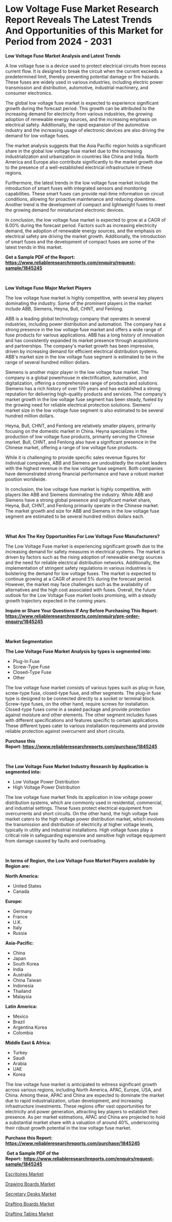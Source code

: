 <p><h1>Low Voltage Fuse Market Research Report Reveals The Latest Trends And Opportunities of this Market for Period from 2024 - 2031</h1></p><p><strong>Low Voltage Fuse Market Analysis and Latest Trends</strong></p>
<p><p>A low voltage fuse is a device used to protect electrical circuits from excess current flow. It is designed to break the circuit when the current exceeds a predetermined limit, thereby preventing potential damage or fire hazards. These fuses are widely used in various industries, including electric power transmission and distribution, automotive, industrial machinery, and consumer electronics.</p><p>The global low voltage fuse market is expected to experience significant growth during the forecast period. This growth can be attributed to the increasing demand for electricity from various industries, the growing adoption of renewable energy sources, and the increasing emphasis on electrical safety. Additionally, the rapid expansion of the automotive industry and the increasing usage of electronic devices are also driving the demand for low voltage fuses.</p><p>The market analysis suggests that the Asia Pacific region holds a significant share in the global low voltage fuse market due to the increasing industrialization and urbanization in countries like China and India. North America and Europe also contribute significantly to the market growth due to the presence of a well-established electrical infrastructure in these regions.</p><p>Furthermore, the latest trends in the low voltage fuse market include the introduction of smart fuses with integrated sensors and monitoring capabilities. These smart fuses can provide real-time information on circuit conditions, allowing for proactive maintenance and reducing downtime. Another trend is the development of compact and lightweight fuses to meet the growing demand for miniaturized electronic devices.</p><p>In conclusion, the low voltage fuse market is expected to grow at a CAGR of 6.00% during the forecast period. Factors such as increasing electricity demand, the adoption of renewable energy sources, and the emphasis on electrical safety are driving the market growth. Additionally, the introduction of smart fuses and the development of compact fuses are some of the latest trends in this market.</p></p>
<p><strong>Get a Sample PDF of the Report:&nbsp; <a href="https://www.reliableresearchreports.com/enquiry/request-sample/1845245">https://www.reliableresearchreports.com/enquiry/request-sample/1845245</a></strong></p>
<p>&nbsp;</p>
<p><strong>Low Voltage Fuse Major Market Players</strong></p>
<p><p>The low voltage fuse market is highly competitive, with several key players dominating the industry. Some of the prominent players in the market include ABB, Siemens, Heyna, Bull, CHNT, and Fenlong.</p><p>ABB is a leading global technology company that operates in several industries, including power distribution and automation. The company has a strong presence in the low voltage fuse market and offers a wide range of fuse products for various applications. ABB has a long history of innovation and has consistently expanded its market presence through acquisitions and partnerships. The company's market growth has been impressive, driven by increasing demand for efficient electrical distribution systems. ABB's market size in the low voltage fuse segment is estimated to be in the range of several hundred million dollars.</p><p>Siemens is another major player in the low voltage fuse market. The company is a global powerhouse in electrification, automation, and digitalization, offering a comprehensive range of products and solutions. Siemens has a rich history of over 170 years and has established a strong reputation for delivering high-quality products and services. The company's market growth in the low voltage fuse segment has been steady, fueled by the growing need for reliable electrical protection solutions. Siemens' market size in the low voltage fuse segment is also estimated to be several hundred million dollars.</p><p>Heyna, Bull, CHNT, and Fenlong are relatively smaller players, primarily focusing on the domestic market in China. Heyna specializes in the production of low voltage fuse products, primarily serving the Chinese market. Bull, CHNT, and Fenlong also have a significant presence in the Chinese market, offering a range of low voltage fuse products.</p><p>While it is challenging to provide specific sales revenue figures for individual companies, ABB and Siemens are undoubtedly the market leaders with the highest revenue in the low voltage fuse segment. Both companies have demonstrated strong financial performance and have a robust market position worldwide.</p><p>In conclusion, the low voltage fuse market is highly competitive, with players like ABB and Siemens dominating the industry. While ABB and Siemens have a strong global presence and significant market share, Heyna, Bull, CHNT, and Fenlong primarily operate in the Chinese market. The market growth and size for ABB and Siemens in the low voltage fuse segment are estimated to be several hundred million dollars each.</p></p>
<p>&nbsp;</p>
<p><strong>What Are The Key Opportunities For Low Voltage Fuse Manufacturers?</strong></p>
<p><p>The Low Voltage Fuse market is experiencing significant growth due to the increasing demand for safety measures in electrical systems. The market is driven by factors such as the rising adoption of renewable energy sources and the need for reliable electrical distribution networks. Additionally, the implementation of stringent safety regulations in various industries is bolstering the demand for low voltage fuses. The market is expected to continue growing at a CAGR of around 5% during the forecast period. However, the market may face challenges such as the availability of alternatives and the high cost associated with fuses. Overall, the future outlook for the Low Voltage Fuse market looks promising, with a steady growth trajectory expected in the coming years.</p></p>
<p><strong>Inquire or Share Your Questions If Any Before Purchasing This Report: <a href="https://www.reliableresearchreports.com/enquiry/pre-order-enquiry/1845245">https://www.reliableresearchreports.com/enquiry/pre-order-enquiry/1845245</a></strong></p>
<p>&nbsp;</p>
<p><strong>Market Segmentation</strong></p>
<p><strong>The Low Voltage Fuse Market Analysis by types is segmented into:</strong></p>
<p><ul><li>Plug-In Fuse</li><li>Screw-Type Fuse</li><li>Closed-Type Fuse</li><li>Other</li></ul></p>
<p><p>The low voltage fuse market consists of various types such as plug-in fuse, screw-type fuse, closed-type fuse, and other segments. The plug-in fuse type is designed to be connected directly to a socket or terminal block. Screw-type fuses, on the other hand, require screws for installation. Closed-type fuses come in a sealed package and provide protection against moisture and other elements. The other segment includes fuses with different specifications and features specific to certain applications. These different types cater to various installation requirements and provide reliable protection against overcurrent and short circuits.</p></p>
<p><strong>Purchase this Report:&nbsp;<a href="https://www.reliableresearchreports.com/purchase/1845245">https://www.reliableresearchreports.com/purchase/1845245</a></strong></p>
<p>&nbsp;</p>
<p><strong>The Low Voltage Fuse Market Industry Research by Application is segmented into:</strong></p>
<p><ul><li>Low Voltage Power Distribution</li><li>High Voltage Power Distribution</li></ul></p>
<p><p>The low voltage fuse market finds its application in low voltage power distribution systems, which are commonly used in residential, commercial, and industrial settings. These fuses protect electrical equipment from overcurrents and short circuits. On the other hand, the high voltage fuse market caters to the high voltage power distribution market, which involves the transmission and distribution of electricity at higher voltage levels, typically in utility and industrial installations. High voltage fuses play a critical role in safeguarding expensive and sensitive high voltage equipment from damage caused by faults and overloading.</p></p>
<p>&nbsp;</p>
<p><strong>In terms of Region, the Low Voltage Fuse Market Players available by Region are:</strong></p>
<p>
    <p> <strong> North America: </strong>
        <ul>
            <li>United States</li>
            <li>Canada</li>
        </ul>
        </p> 
    <p> <strong> Europe: </strong>
        <ul>
            <li>Germany</li>
            <li>France</li>
            <li>U.K.</li>
            <li>Italy</li>
            <li>Russia</li>
        </ul>
        </p> 
    <p> <strong> Asia-Pacific: </strong>
        <ul>
            <li>China</li>
            <li>Japan</li>
            <li>South Korea</li>
            <li>India</li>
            <li>Australia</li>
            <li>China Taiwan</li>
            <li>Indonesia</li>
            <li>Thailand</li>
            <li>Malaysia</li>
        </ul>
        </p> 
    <p> <strong> Latin America: </strong>
        <ul>
            <li>Mexico</li>
            <li>Brazil</li>
            <li>Argentina Korea</li>
            <li>Colombia</li>
        </ul>
        </p> 
    <p> <strong> Middle East & Africa: </strong>
        <ul>
            <li>Turkey</li>
            <li>Saudi</li>
            <li>Arabia</li>
            <li>UAE</li>
            <li>Korea</li>
        </ul>
    </p>
    </p>
<p><p>The low voltage fuse market is anticipated to witness significant growth across various regions, including North America, APAC, Europe, USA, and China. Among these, APAC and China are expected to dominate the market due to rapid industrialization, urban development, and increasing infrastructure investments. These regions offer vast opportunities for electricity and power generation, attracting key players to establish their presence. As per market estimations, APAC and China are projected to hold a substantial market share with a valuation of around 40%, underscoring their robust growth potential in the low voltage fuse market.</p></p>
<p><strong>Purchase this Report: <a href="https://www.reliableresearchreports.com/purchase/1845245">https://www.reliableresearchreports.com/purchase/1845245</a></strong></p>
<p>&nbsp;<strong>Get a Sample PDF of the Report:&nbsp;&nbsp;<a href="https://www.reliableresearchreports.com/enquiry/request-sample/1845245">https://www.reliableresearchreports.com/enquiry/request-sample/1845245</a></strong></p>
<p><strong></strong></p>
<p><p><a href="https://github.com/Chiragrp23/Market-Research-Report-List-2/blob/main/escritoires-market.md">Escritoires Market</a></p><p><a href="https://github.com/ChiragRP21/Market-Research-Report-List-2/blob/main/drawing-boards-market.md">Drawing Boards Market</a></p><p><a href="https://github.com/Chiragrp22/Market-Research-Report-List-2/blob/main/secretary-desks-market.md">Secretary Desks Market</a></p><p><a href="https://github.com/ChiragRp1/Market-Research-Report-List-2/blob/main/drafting-boards-market.md">Drafting Boards Market</a></p><p><a href="https://github.com/BryceTownsendr/Market-Research-Report-List-2/blob/main/drafting-tables-market.md">Drafting Tables Market</a></p></p>